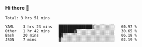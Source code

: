 ### Hi there 👋

<!--
**yeya24/yeya24** is a ✨ _special_ ✨ repository because its `README.md` (this file) appears on your GitHub profile.

Here are some ideas to get you started:

- 🔭 I’m currently working on ...
- 🌱 I’m currently learning ...
- 👯 I’m looking to collaborate on ...
- 🤔 I’m looking for help with ...
- 💬 Ask me about ...
- 📫 How to reach me: ...
- 😄 Pronouns: ...
- ⚡ Fun fact: ...
-->

<!--START_SECTION:waka-->
```text
Total: 3 hrs 51 mins

YAML    3 hrs 23 mins   ███████████████▒░░░░░░░░░   60.97 % 
Other   1 hr 42 mins    ███████▓░░░░░░░░░░░░░░░░░   30.65 % 
Bash    20 mins         █▓░░░░░░░░░░░░░░░░░░░░░░░   06.18 % 
JSON    7 mins          ▓░░░░░░░░░░░░░░░░░░░░░░░░   02.19 % 
```
<!--END_SECTION:waka-->
